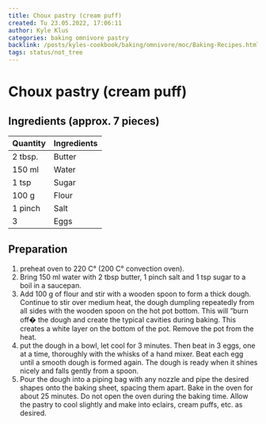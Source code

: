 ```yaml
---
title: Choux pastry (cream puff)
created: Tu 23.05.2022, 17:06:11
author: Kyle Klus
categories: baking omnivore pastry
backlink: /posts/kyles-cookbook/baking/omnivore/moc/Baking-Recipes.html
tags: status/not_tree
---
```


# Choux pastry (cream puff)

## Ingredients (approx. 7 pieces)

| Quantity | Ingredients |
| ---------------- | ---------------- |
| 2 tbsp. | Butter |
| 150 ml | Water |
| 1 tsp | Sugar |
| 100 g | Flour |
| 1 pinch | Salt |
| 3 | Eggs |

## Preparation

1. preheat oven to 220 C° (200 C° convection oven).
2. Bring 150 ml water with 2 tbsp butter, 1 pinch salt and 1 tsp sugar to a boil in a saucepan.
3. Add 100 g of flour and stir with a wooden spoon to form a thick dough. Continue to stir over medium heat, the dough dumpling repeatedly from all sides with the wooden spoon on the hot pot bottom. This will “burn off� the dough and create the typical cavities during baking. This creates a white layer on the bottom of the pot. Remove the pot from the heat.
4. put the dough in a bowl, let cool for 3 minutes. Then beat in 3 eggs, one at a time, thoroughly with the whisks of a hand mixer. Beat each egg until a smooth dough is formed again. The dough is ready when it shines nicely and falls gently from a spoon.
5. Pour the dough into a piping bag with any nozzle and pipe the desired shapes onto the baking sheet, spacing them apart. Bake in the oven for about 25 minutes. Do not open the oven during the baking time. Allow the pastry to cool slightly and make into eclairs, cream puffs, etc. as desired.
